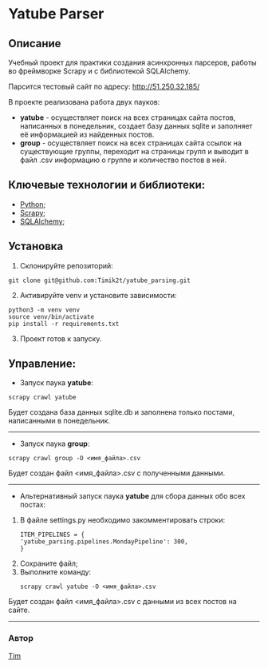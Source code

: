 # Yatube Parser

## Описание

Учебный проект для практики создания асинхронных парсеров, работы во фреймворке Scrapy и с библиотекой SQLAlchemy.

Парсится тестовый сайт по адресу: http://51.250.32.185/

В проекте реализована работа двух пауков:
- **yatube** - осуществляет поиск на всех страницах сайта постов, написанных в понедельник, создает базу данных sqlite и заполняет её информацией из найденных постов.
- **group** - осуществляет поиск на всех страницах сайта ссылок на существующие группы, переходит на страницы групп и выводит в файл .csv информацию о группе и количество постов в ней.

## Ключевые технологии и библиотеки:
- [Python](https://www.python.org/);
- [Scrapy](https://pypi.org/project/Scrapy/);
- [SQLAlchemy](https://pypi.org/project/SQLAlchemy/);

## Установка
1. Склонируйте репозиторий:
```
git clone git@github.com:Timik2t/yatube_parsing.git
```
2. Активируйте venv и установите зависимости:
```
python3 -m venv venv
source venv/bin/activate
pip install -r requirements.txt
```
3. Проект готов к запуску.

## Управление:
- Запуск паука **yatube**:
```
scrapy crawl yatube
```
Будет создана база данных sqlite.db и заполнена только постами, написанными в понедельник.

---

- Запуск паука **group**:
```
scrapy crawl group -O <имя_файла>.csv
```
Будет создан файл <имя_файла>.csv с полученными данными.

---

- Альтернативный запуск паука **yatube** для сбора данных обо всех постах:
1. В файле settings.py необходимо закомментировать строки:
    ```
    ITEM_PIPELINES = {
    'yatube_parsing.pipelines.MondayPipeline': 300,
    }
    ```
2. Сохраните файл;
3. Выполните команду:
    ```
    scrapy crawl yatube -O <имя_файла>.csv
    ```
Будет создан файл <имя_файла>.csv с данными из всех постов на сайте.

---

### Автор
[Tim](https://github.com/Timik2t)
